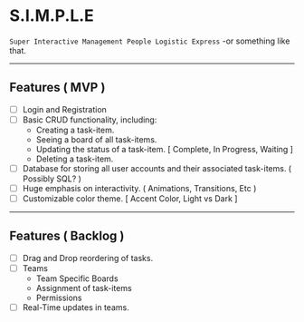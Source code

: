 # S.I.M.P.L.E

`Super Interactive Management People Logistic Express` -or something like that.

---

## Features ( MVP )

-   [ ] Login and Registration
-   [ ] Basic CRUD functionality, including:
    -   Creating a task-item.
    -   Seeing a board of all task-items.
    -   Updating the status of a task-item. [ Complete, In Progress, Waiting ]
    -   Deleting a task-item.
-   [ ] Database for storing all user accounts and their associated task-items. ( Possibly SQL? )
-   [ ] Huge emphasis on interactivity. ( Animations, Transitions, Etc )
-   [ ] Customizable color theme. [ Accent Color, Light vs Dark ]

---

## Features ( Backlog )

-   [ ] Drag and Drop reordering of tasks.
-   [ ] Teams
    -   Team Specific Boards
    -   Assignment of task-items
    -   Permissions
-   [ ] Real-Time updates in teams.
